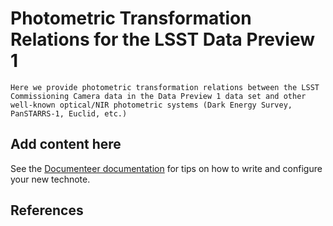 # Photometric Transformation Relations for the LSST Data Preview 1

```{abstract}
Here we provide photometric transformation relations between the LSST Commissioning Camera data in the Data Preview 1 data set and other well-known optical/NIR photometric systems (Dark Energy Survey, PanSTARRS-1, Euclid, etc.)
```

## Add content here

See the [Documenteer documentation](https://documenteer.lsst.io/technotes/index.html) for tips on how to write and configure your new technote.

## References

```{bibliography}
```

